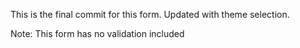 This is the final commit for this form.
Updated with theme selection.


Note:
This form has no validation included